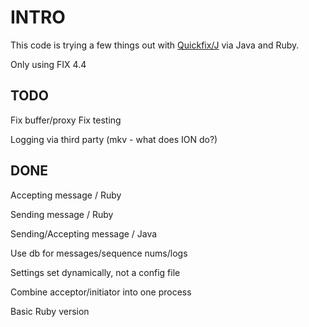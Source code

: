 INTRO
=====

This code is trying a few things out with [Quickfix/J](http://www.quickfixj.org/) via Java and Ruby.

Only using FIX 4.4

TODO
----

Fix buffer/proxy
Fix testing

Logging via third party (mkv - what does ION do?)

DONE
----

Accepting message / Ruby

Sending message / Ruby

Sending/Accepting message / Java


Use db for messages/sequence nums/logs

Settings set dynamically, not a config file

Combine acceptor/initiator into one process

Basic Ruby version